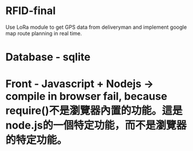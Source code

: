 # RFID-final
Use LoRa module to get GPS data from deliveryman and implement google map route planning in real time.

# Database - sqlite
# Front - Javascript + Nodejs -> compile in browser fail, because require()不是瀏覽器內置的功能。這是node.js的一個特定功能，而不是瀏覽器的特定功能。
